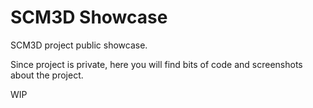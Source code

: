 # SCM3D Showcase
SCM3D project public showcase.

Since project is private, here you will find bits of code and screenshots about the project.

WIP
